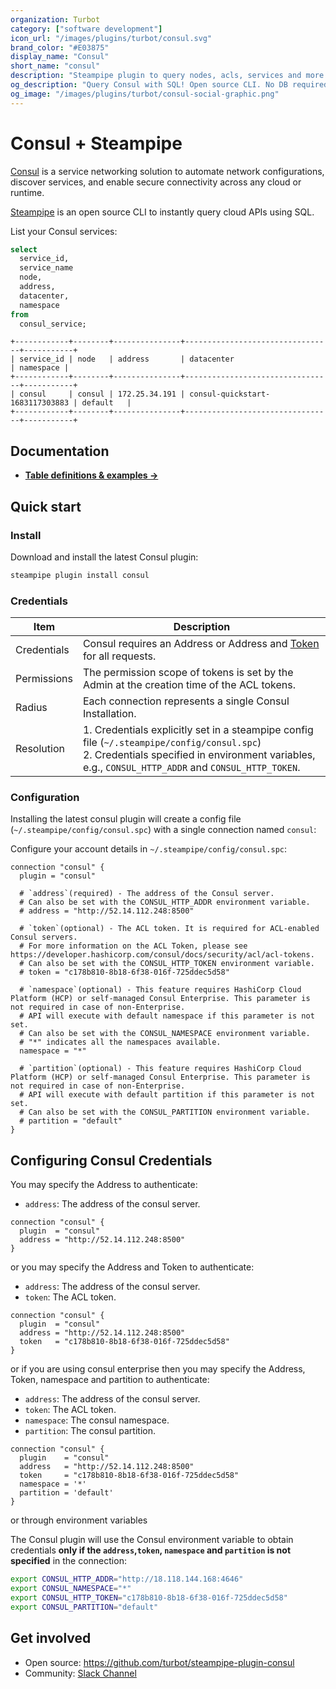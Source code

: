 ```yaml
---
organization: Turbot
category: ["software development"]
icon_url: "/images/plugins/turbot/consul.svg"
brand_color: "#E03875"
display_name: "Consul"
short_name: "consul"
description: "Steampipe plugin to query nodes, acls, services and more from Consul."
og_description: "Query Consul with SQL! Open source CLI. No DB required."
og_image: "/images/plugins/turbot/consul-social-graphic.png"
---
```


# Consul + Steampipe

[Consul](https://www.consul.io/) is a service networking solution to automate network configurations, discover services, and enable secure connectivity across any cloud or runtime.

[Steampipe](https://steampipe.io) is an open source CLI to instantly query cloud APIs using SQL.

List your Consul services:

```sql
select
  service_id,
  service_name
  node,
  address,
  datacenter,
  namespace
from
  consul_service;
```

```
+------------+--------+---------------+---------------------------------+-----------+
| service_id | node   | address       | datacenter                      | namespace |
+------------+--------+---------------+---------------------------------+-----------+
| consul     | consul | 172.25.34.191 | consul-quickstart-1683117303883 | default   |
+------------+--------+---------------+---------------------------------+-----------+
```

## Documentation

- **[Table definitions & examples →](/plugins/turbot/consul/tables)**

## Quick start

### Install

Download and install the latest Consul plugin:

```sh
steampipe plugin install consul
```

### Credentials

| Item        | Description                                                                                                                                                                                           |
| ----------- | ----------------------------------------------------------------------------------------------------------------------------------------------------------------------------------------------------- |
| Credentials | Consul requires an Address or Address and [Token](https://developer.hashicorp.com/consul/docs/security/acl/acl-tokens) for all requests.                                                              |
| Permissions | The permission scope of tokens is set by the Admin at the creation time of the ACL tokens.                                                                                                            |
| Radius      | Each connection represents a single Consul Installation.                                                                                                                                              |
| Resolution  | 1. Credentials explicitly set in a steampipe config file (`~/.steampipe/config/consul.spc`)<br />2. Credentials specified in environment variables, e.g., `CONSUL_HTTP_ADDR` and `CONSUL_HTTP_TOKEN`. |

### Configuration

Installing the latest consul plugin will create a config file (`~/.steampipe/config/consul.spc`) with a single connection named `consul`:

Configure your account details in `~/.steampipe/config/consul.spc`:

```hcl
connection "consul" {
  plugin = "consul"

  # `address`(required) - The address of the Consul server.
  # Can also be set with the CONSUL_HTTP_ADDR environment variable.
  # address = "http://52.14.112.248:8500"

  # `token`(optional) - The ACL token. It is required for ACL-enabled Consul servers.
  # For more information on the ACL Token, please see https://developer.hashicorp.com/consul/docs/security/acl/acl-tokens.
  # Can also be set with the CONSUL_HTTP_TOKEN environment variable.
  # token = "c178b810-8b18-6f38-016f-725ddec5d58"

  # `namespace`(optional) - This feature requires HashiCorp Cloud Platform (HCP) or self-managed Consul Enterprise. This parameter is not required in case of non-Enterprise.
  # API will execute with default namespace if this parameter is not set.
  # Can also be set with the CONSUL_NAMESPACE environment variable.
  # "*" indicates all the namespaces available.
  namespace = "*"

  # `partition`(optional) - This feature requires HashiCorp Cloud Platform (HCP) or self-managed Consul Enterprise. This parameter is not required in case of non-Enterprise.
  # API will execute with default partition if this parameter is not set.
  # Can also be set with the CONSUL_PARTITION environment variable.
  # partition = "default"
}
```

## Configuring Consul Credentials

You may specify the Address to authenticate:

- `address`: The address of the consul server.

```hcl
connection "consul" {
  plugin  = "consul"
  address = "http://52.14.112.248:8500"
}
```

or you may specify the Address and Token to authenticate:

- `address`: The address of the consul server.
- `token`: The ACL token.

```hcl
connection "consul" {
  plugin  = "consul"
  address = "http://52.14.112.248:8500"
  token   = "c178b810-8b18-6f38-016f-725ddec5d58"
}
```

or if you are using consul enterprise then you may specify the Address, Token, namespace and partition to authenticate:

- `address`: The address of the consul server.
- `token`: The ACL token.
- `namespace`: The consul namespace.
- `partition`: The consul partition.

```hcl
connection "consul" {
  plugin    = "consul"
  address   = "http://52.14.112.248:8500"
  token     = "c178b810-8b18-6f38-016f-725ddec5d58"
  namespace = '*'
  partition = 'default'
}
```

or through environment variables

The Consul plugin will use the Consul environment variable to obtain credentials **only if the `address`,`token`, `namespace` and `partition` is not specified** in the connection:

```sh
export CONSUL_HTTP_ADDR="http://18.118.144.168:4646"
export CONSUL_NAMESPACE="*"
export CONSUL_HTTP_TOKEN="c178b810-8b18-6f38-016f-725ddec5d58"
export CONSUL_PARTITION="default"
```

## Get involved

- Open source: https://github.com/turbot/steampipe-plugin-consul
- Community: [Slack Channel](https://steampipe.io/community/join)
